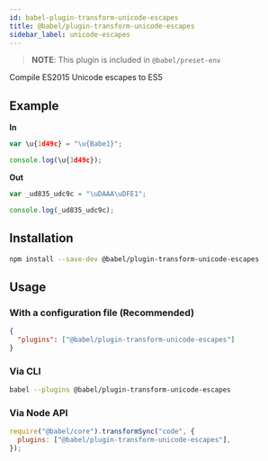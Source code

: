 ```yaml
---
id: babel-plugin-transform-unicode-escapes
title: @babel/plugin-transform-unicode-escapes
sidebar_label: unicode-escapes
---
```


> **NOTE**: This plugin is included in `@babel/preset-env`

Compile ES2015 Unicode escapes to ES5

## Example

**In**

```javascript
var \u{1d49c} = "\u{Babe1}";

console.log(\u{1d49c});
```

**Out**

```javascript
var _ud835_udc9c = "\uDAAA\uDFE1";

console.log(_ud835_udc9c);
```

## Installation

```sh
npm install --save-dev @babel/plugin-transform-unicode-escapes
```

## Usage

### With a configuration file (Recommended)

```json
{
  "plugins": ["@babel/plugin-transform-unicode-escapes"]
}
```

### Via CLI

```sh
babel --plugins @babel/plugin-transform-unicode-escapes
```

### Via Node API

```javascript
require("@babel/core").transformSync("code", {
  plugins: ["@babel/plugin-transform-unicode-escapes"],
});
```
